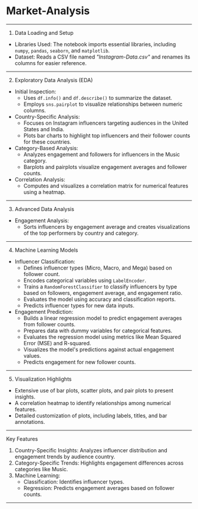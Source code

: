 # Market-Analysis  
---
1. Data Loading and Setup  
- Libraries Used: The notebook imports essential libraries, including `numpy`, `pandas`, `seaborn`, and `matplotlib`.  
- Dataset: Reads a CSV file named *"Instagram-Data.csv"* and renames its columns for easier reference. 
---

2. Exploratory Data Analysis (EDA)  
- Initial Inspection:  
  - Uses `df.info()` and `df.describe()` to summarize the dataset.  
  - Employs `sns.pairplot` to visualize relationships between numeric columns.  
- Country-Specific Analysis:  
  - Focuses on Instagram influencers targeting audiences in the United States and India.  
  - Plots bar charts to highlight top influencers and their follower counts for these countries.  
- Category-Based Analysis:  
  - Analyzes engagement and followers for influencers in the Music category.  
  - Barplots and pairplots visualize engagement averages and follower counts.  
- Correlation Analysis:  
  - Computes and visualizes a correlation matrix for numerical features using a heatmap.  

---

3. Advanced Data Analysis  
- Engagement Analysis:  
  - Sorts influencers by engagement average and creates visualizations of the top performers by country and category.  
---

4. Machine Learning Models  
- Influencer Classification:  
  - Defines influencer types (Micro, Macro, and Mega) based on follower count.  
  - Encodes categorical variables using `LabelEncoder`.  
  - Trains a `RandomForestClassifier` to classify influencers by type based on followers, engagement average, and engagement ratio.  
  - Evaluates the model using accuracy and classification reports.  
  - Predicts influencer types for new data inputs.  
- Engagement Prediction:  
  - Builds a linear regression model to predict engagement averages from follower counts.  
  - Prepares data with dummy variables for categorical features.  
  - Evaluates the regression model using metrics like Mean Squared Error (MSE) and R-squared.  
  - Visualizes the model's predictions against actual engagement values.  
  - Predicts engagement for new follower counts.  
---

5. Visualization Highlights  
- Extensive use of bar plots, scatter plots, and pair plots to present insights.  
- A correlation heatmap to identify relationships among numerical features.  
- Detailed customization of plots, including labels, titles, and bar annotations.  
---

Key Features  
1. Country-Specific Insights: Analyzes influencer distribution and engagement trends by audience country.  
2. Category-Specific Trends: Highlights engagement differences across categories like Music.  
3. Machine Learning:  
   - Classification: Identifies influencer types.  
   - Regression: Predicts engagement averages based on follower counts.  
---
